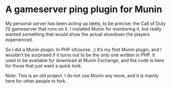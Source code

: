 # A gameserver ping plugin for Munin

My personal server has been acting up lately, to be precise; the Call of Duty (1) gameserver that runs on it. I installed Munin for monitoring it, but really wanted something that would show the actual slowdown the players experienced.

So I did a Munin plugin. In PHP ofcourse. ;) It’s my first Munin plugin, and I wouldn’t be surprised if it turns out to be the only one written in PHP. It used to be available for download at Munin Exchange, and the code is here for those that just want a quick look.

Note: This is an old project. I do not use Munin any more, and it is mainly here for other people to fork.
